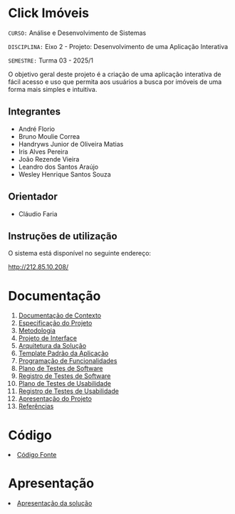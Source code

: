 # Click Imóveis

`CURSO:`
Análise e Desenvolvimento de Sistemas

`DISCIPLINA:`
Eixo 2 - Projeto: Desenvolvimento de uma Aplicação Interativa

`SEMESTRE:`
Turma 03 - 2025/1

O objetivo geral deste projeto é a criação de uma aplicação interativa de fácil acesso e uso que permita aos usuários a busca por imóveis de uma forma mais simples e intuitiva.
## Integrantes

* André Florio
* Bruno Moulie Correa
* Handryws Junior de Oliveira Matias
* Iris Alves Pereira
* João Rezende Vieira
* Leandro dos Santos Araújo
*  Wesley Henrique Santos Souza
## Orientador

* Cláudio Faria

## Instruções de utilização

O sistema está disponível no seguinte endereço:

http://212.85.10.208/


# Documentação

<ol>
<li><a href="docs/01-Documentação de Contexto.md"> Documentação de Contexto</a></li>
<li><a href="docs/02-Especificação do Projeto.md"> Especificação do Projeto</a></li>
<li><a href="docs/03-Metodologia.md"> Metodologia</a></li>
<li><a href="docs/04-Projeto de Interface.md"> Projeto de Interface</a></li>
<li><a href="docs/05-Arquitetura da Solução.md"> Arquitetura da Solução</a></li>
<li><a href="docs/06-Template Padrão da Aplicação.md"> Template Padrão da Aplicação</a></li>
<li><a href="docs/07-Programação de Funcionalidades.md"> Programação de Funcionalidades</a></li>
<li><a href="docs/08-Plano de Testes de Software.md"> Plano de Testes de Software</a></li>
<li><a href="docs/09-Registro de Testes de Software.md"> Registro de Testes de Software</a></li>
<li><a href="docs/10-Plano de Testes de Usabilidade.md"> Plano de Testes de Usabilidade</a></li>
<li><a href="docs/11-Registro de Testes de Usabilidade.md"> Registro de Testes de Usabilidade</a></li>
<li><a href="docs/12-Apresentação do Projeto.md"> Apresentação do Projeto</a></li>
<li><a href="docs/13-Referências.md"> Referências</a></li>
</ol>

# Código

<li><a href="src/README.md"> Código Fonte</a></li>

# Apresentação

<li><a href="presentation/README.md"> Apresentação da solução</a></li>
